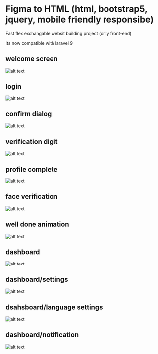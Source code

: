 # Figma to HTML (html, bootstrap5, jquery, mobile friendly responsibe)
Fast flex exchangable websit building project (only front-end)

Its now compatible with laravel 9
## welcome screen
![alt text](https://github.com/codefan1125/figma-to-html/blob/main/Screenshot_11.png?raw=true)
## login
![alt text](https://github.com/codefan1125/figma-to-html/blob/main/Screenshot_1.png?raw=true)
## confirm dialog
![alt text](https://github.com/codefan1125/figma-to-html/blob/main/Screenshot_2.png.png?raw=true)
## verification digit
![alt text](https://github.com/codefan1125/figma-to-html/blob/main/Screenshot_3.png.png?raw=true)
## profile complete
![alt text](https://github.com/codefan1125/figma-to-html/blob/main/Screenshot_4.png.png?raw=true)
## face verification
![alt text](https://github.com/codefan1125/figma-to-html/blob/main/Screenshot_5.png.png?raw=true)
## well done animation
![alt text](https://github.com/codefan1125/figma-to-html/blob/main/Screenshot_6.png.png?raw=true)
## dashboard
![alt text](https://github.com/codefan1125/figma-to-html/blob/main/Screenshot_7.png.png?raw=true)
## dashboard/settings
![alt text](https://github.com/codefan1125/figma-to-html/blob/main/Screenshot_8.png.png?raw=true)
## dsahsboard/language settings
![alt text](https://github.com/codefan1125/figma-to-html/blob/main/Screenshot_9.png.png?raw=true)
## dashboard/notification
![alt text](https://github.com/codefan1125/figma-to-html/blob/main/Screenshot_10.png.png?raw=true)
